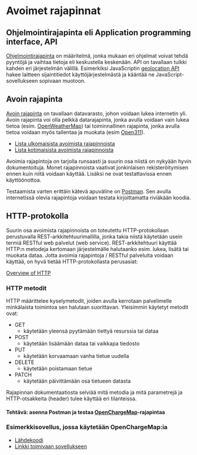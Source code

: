 # Avoimet rajapinnat
## Ohjelmointirajapinta eli Application programming interface, API
[Ohjelmointirajapinta](https://fi.wikipedia.org/wiki/Ohjelmointirajapinta) on määritelmä, jonka mukaan eri ohjelmat voivat tehdä pyyntöjä ja vaihtaa tietoja eli keskustella keskenään.
API on tavallaan tulkki kahden eri järjestelmän välillä. Esimerkiksi JavaScriptin [geolocation API](https://developer.mozilla.org/en-US/docs/Web/API/Geolocation/Using_geolocation)
hakee laitteen sijaintitiedot käyttöjärjestelmästä ja kääntää ne JavaScript-sovellukseen sopivaan muotoon.
## Avoin rajapinta
[Avoin rajapinta](http://otsokivekas.fi/2014/06/avoin-rajapinta/) on tavallaan datavarasto, johon voidaan lukea internetin yli. Avoin rajapinta voi olla pelkkä datarajapinta,
jonka avulla voidaan vain lukea tietoa (esim. [OpenWeatherMap](https://openweathermap.org/current)) tai toiminnallinen rajapinta, jonka avulla tietoa voidaan myös tallentaa ja muokata (esim [Open311](http://dev.hel.fi/apis/open311/)).

* [Lista ulkomaisista avoimista rajapinnoista](https://www.programmableweb.com/category/all/apis)
* [Lista kotimaisista avoimista rajapinnoista](https://www.avoindata.fi/fi)

Avoimia rajapintoja on tarjolla runsaasti ja suurin osa niistä on nykyään hyvin dokumentoituja. Monet rajapinnoista vaativat jonkinlaisen rekisteröitymisen ennen kuin niitä voidaan käyttää. Lisäksi ne ovat testattavissa ennen käyttöönottoa.

Testaamista varten erittäin kätevä apuväline on [Postman](https://www.postman.com/downloads/). Sen avulla internetissä olevia rajapintoja voidaan testata kirjoittamatta riviäkään koodia.

## HTTP-protokolla
Suurin osa avoimista rajapinnoista on toteutettu HTTP-protokollaan perustuvalla REST-arkkitehtuurimallilla, jonka takia niistä käytetään usein termiä RESTful web palvelut (web service).
REST-arkkitehtuuri käyttää HTTP:n metodeja kertomaan järjestelmälle halutaanko esim. lukea, lisätä tai muokata dataa. Jotta avoimia rajapintoja / RESTful palveluita voidaan käyttää, on hyvä tietää HTTP-protokollasta perusasiat:

[Overview of HTTP](https://developer.mozilla.org/en-US/docs/Web/HTTP/Overview)

### HTTP metodit
HTTP määrittelee kyselymetodit, joiden avulla kerrotaan palvelimelle minkälaista toimintoa sen halutaan suorittavan.
Yleisimmin käytetyt metodit ovat:

* GET
   * käytetään yleensä pyytämään tiettyä resurssia tai dataa
* POST
   * käytetään lisäämään dataa tai vaikkapa tiedosto
* PUT
   * käytetään korvaamaan vanha tietue uudella
* DELETE
   * käytetään poistamaan tietue
* PATCH
   * käytetään päivittämään osa tietueen datasta

Rajapinnan dokumentaatiosta selviää mitä metodia ja mitä parametrejä ja HTTP-otsakkeita (header) tulee käyttää eri tilanteissa.

#### Tehtävä: asenna Postman ja testaa [OpenChargeMap](https://openchargemap.org/site/develop#api)-rajapintaa

### Esimerkkisovellus, jossa käytetään OpenChargeMap:ia
  - [Lähdekoodi](https://github.com/ilkkamtk/sahkoauto)
  - [Linkki toimivaan sovellukseen](https://users.metropolia.fi/~ilkkamtk/sahkoauto/)
